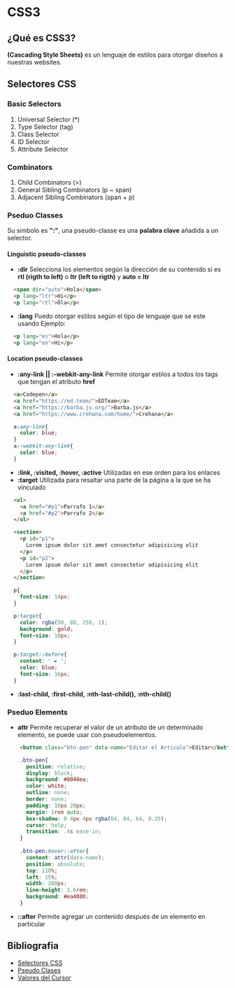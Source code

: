 # CSS3

## ¿Qué es CSS3?

**(Cascading Style Sheets)** es un lenguaje de estilos para otorgar diseños a nuestras websites.

## Selectores CSS

### Basic Selectors

1. Universal Selector (*)
2. Type Selector (tag)
3. Class Selector
4. ID Selector
5. Attribute Selector

### Combinators

1. Child Combinators (>)
2. General Sibling Combinators (p ~ span)
3. Adjacent Sibling Combinators (span + p)

### Pseduo Classes

Su simbolo es **":"**, una pseudo-classe es una **palabra clave** añadida a un selector.

#### Linguistic pseudo-classes
  
- **:dir** Selecciona los elementos según la dirección de su contenido si es **rtl (rigth to left)** o **ltr (left to rigth)** y **auto = ltr**

```HTML
  <span dir="auto">Hola</span>
  <p lang="ltr">Hi</p>
  <p lang="rtl">Óla</p>
```

- **:lang** Puedo otorgar estilos según el tipo de lenguaje que se este usando Ejemplo:

```HTML
  <p lang="es">Hola</p>
  <p lang="en">Hi</p>
```

#### Location pseudo-classes

- **:any-link || :-webkit-any-link** Permite otorgar estilos a todos los tags que tengan el atributo **href**

```HTML
  <a>Codepen</a>
  <a href="https://ed.team/">EDTeam</a>
  <a href="https://barba.js.org/">Barba.js</a>
  <a href="https://www.crehana.com/home/">Crehana</a>
```

```CSS
  a:any-link{
    color: blue; 
  } 
  a:-webkit-any-link{ 
    color: blue;
  }
```

- **:link, :visited, :hover, :active** Utilizadas en ese orden para los enlaces
- **:target** Utilizada para resaltar una parte de la página a la que se ha vínculado

```HTML
  <ul>
    <a href="#p1">Parrafo 1</a>
    <a href="#p2">Parrafo 2</a>
  </ul>

  <section>
    <p id="p1">
      Lorem ipsum dolor sit amet consectetur adipisicing elit
    </p>
    <p id="p2">
      Lorem ipsum dolor sit amet consectetur adipisicing elit
    </p>
  </section>
```

```CSS
  p{
    font-size: 14px;
  }

  p:target{
    color: rgba(50, 80, 250, 1);
    background: gold;
    font-size: 18px;
  }

  p:target::before{
    content: ' ► ';
    color: blue;
    font-size: 16px;
  }
```

- **:last-child, :first-child, :nth-last-child(), :nth-child()**

### Pseduo Elements

- **attr** Permite recuperar el valor de un atributo de un determinado elemento, se puede usar con pseudoelementos.

```HTML
    <button class="btn-pen" data-name="Editar el Articulo">Editar</button>
```

```CSS
    .btn-pen{
      position: relative;
      display: block;
      background: #8040ea;
      color: white;
      outline: none;
      border: none;
      padding: 10px 20px;
      margin: 2rem auto;
      box-shadow: 0 4px 4px rgba(64, 64, 64, 0.25);
      cursor: help;
      transition: .4s ease-in;
    }
    
    .btn-pen:hover::after{
      content: attr(data-name);
      position: absolute;
      top: 110%;
      left: 15%;
      width: 200px;
      line-height: 1.6rem;
      background: #ea4080;
    }
```

- **::after** Permite agregar un contenido después de un elemento en particular

## Bibliografia

- [Selectores CSS](https://developer.mozilla.org/en-US/docs/Web/CSS/CSS_Selectors)
- [Pseudo Clases](https://developer.mozilla.org/en-US/docs/Web/CSS/Pseudo-classes)
- [Valores del Cursor](https://developer.mozilla.org/en-US/docs/Web/CSS/cursor)
